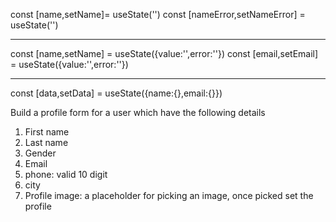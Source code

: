 const [name,setName]= useState('')
const [nameError,setNameError] = useState('')

----------------------------------------
const [name,setName] = useState({value:'',error:''})
const [email,setEmail] = useState({value:'',error:''})

----------------------------------------
const [data,setData] = useState({name:{},email:{}})


Build a profile form for a user which have the following details
1. First name
2. Last name
3. Gender
4. Email
5. phone: valid 10 digit
6. city
7. Profile image: a placeholder for picking an image, once picked set the profile 